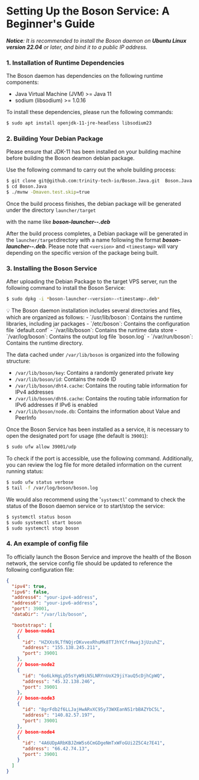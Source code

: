 # Setting Up the Boson Service: A Beginner's Guide

***Notice**: It is recommended to install the Boson daemon on **Ubuntu Linux version 22.04** or later, and bind it to a public IP address.*

### 1. Installation of Runtime Dependencies

The Boson daemon has dependencies on the following runtime components:

- Java Virtual Machine (JVM) >= Java 11
- sodium (libsodium) >= 1.0.16

To install these dependencies, please run the following commands:

```bash
$ sudo apt install openjdk-11-jre-headless libsodium23
```

### 2. Building Your Debian Package

Please ensure that JDK-11 has been installed on your building machine before building the Boson deamon debian package. 

Use the following command to carry out the whole building process:

```bash
$ git clone git@github.com:trinity-tech-io/Boson.Java.git  Boson.Java
$ cd Boson.Java
$ ./mvnw -Dmaven.test.skip=true
```

Once the build process finishes, the debian package will be generated under the directory `launcher/target`

with the name like ***boson-launcher-<version>-<timestamp>.deb***

After the build process completes, a Debian package will be generated in the `launcher/target`directory with a name following the format ***boson-launcher-<version>-<timestamp>.deb***. Please note that  `<version>` and `<timestamp>` will vary depending on the specific version of the package being built.

### 3. Installing the Boson Service

After uploading the Debian Package to the target VPS server, run the following command to install the Boson Service:

```bash
$ sudo dpkg -i *boson-launcher-<version>-<timestamp>.deb*
```

<aside>
💡 The Boson daemon installation includes several directories and files, which are organized as follows:
- `/usr/lib/boson`: Contains the runtime libraries, including jar packages
- `/etc/boson`: Contains the configuration file `default.conf`
- `/var/lib/boson`: Contains the runtime data store
- `/var/log/boson`: Contains the output log file `boson.log`
- `/var/run/boson`: Contains the runtime directory.

The data cached under `/var/lib/boson` is organized into the following structure:
- `/var/lib/boson/key`:  Contains a randomly generated private key
- `/var/lib/boson/id`:  Contains the node ID
- `/var/lib/boson/dht4.cache`:  Contains the routing table information for IPv4 addresses
- `/var/lib/boson/dht6.cache`:  Contains the routing table information for IPv6 addresses if IPv6 is enabled
- `/var/lib/boson/node.db`: Contains the information about Value and PeerInfo

</aside>

Once the Boson Service has been installed as a service, it is necessary to open the designated port for usage (the default is `39001`):

```bash
$ sudo ufw allow 39001/udp
```

To check if the port is accessible, use the following command. Additionally, you can review the log file for more detailed information on the current running status:

```bash
$ sudo ufw status verbose
$ tail -f /var/log/boson/boson.log
```

We would also recommend using the '`systemctl`' command to check the status of the Boson daemon service or to start/stop the service:

```bash
$ systemctl status boson
$ sudo systemctl start boson
$ sudo systemctl stop boson
```

### 4. An example of config file

To officially launch the Boson Service and improve the health of the Boson network, the service config file should be updated to reference the following configuration file:

```json
{
  "ipv4": true,
  "ipv6": false,
  "address4": "your-ipv4-address",
  "address6": "your-ipv6-address",
  "port": 39001,
  "dataDir": "/var/lib/boson",

  "bootstraps": [
    // boson-node1
    {
      "id": "HZXXs9LTfNQjrDKvvexRhuMk8TTJhYCfrHwaj3jUzuhZ",
      "address": "155.138.245.211",
      "port": 39001
    },
    // boson-node2
    {
      "id": "6o6LkHgLyD5sYyW9iN5LNRYnUoX29jiYauQ5cDjhCpWQ",
      "address": "45.32.138.246",
      "port": 39001
    },
    // boson-node3
    {
      "id": "8grFdb2f6LLJajHwARvXC95y73WXEanNS1rbBAZYbC5L",
      "address": "140.82.57.197",
      "port": 39001
    },
    // boson-node4
    {
      "id": "4A6UDpARbKBJZmW5s6CmGDgeNmTxWFoGUi2Z5C4z7E41",
      "address": "66.42.74.13",
      "port": 39001
    }
  ] 
}
```
